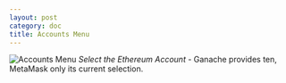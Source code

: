 ```yaml
---
layout: post
category: doc
title: Accounts Menu
---
```


![Accounts Menu](/assets/img/Accounts_Menu.png)
*Select the Ethereum Account* - Ganache provides ten, MetaMask only its current selection.

